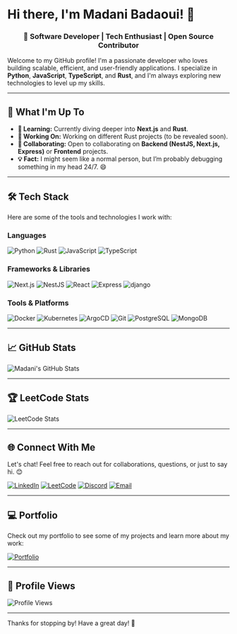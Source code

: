 # Hi there, I'm Madani Badaoui! 👋

<h3 align="center">🚀 Software Developer | Tech Enthusiast | Open Source Contributor</h3>

Welcome to my GitHub profile! I'm a passionate developer who loves building scalable, efficient, and user-friendly applications. I specialize in **Python**, **JavaScript**, **TypeScript**, and **Rust**, and I'm always exploring new technologies to level up my skills.

---

## 🔧 What I'm Up To

- **🌱 Learning:** Currently diving deeper into **Next.js** and **Rust**.
- **🔭 Working On:** Working on different Rust projects (to be revealed soon).
- **👯 Collaborating:** Open to collaborating on **Backend (NestJS, Next.js, Express)** or **Frontend** projects.
- **💡 Fact:** I might seem like a normal person, but I’m probably debugging something in my head 24/7. 😄

---

## 🛠️ Tech Stack

Here are some of the tools and technologies I work with:

### Languages
![Python](https://img.shields.io/badge/-Python-3776AB?logo=python&logoColor=white)
![Rust](https://img.shields.io/badge/-Rust-000000?logo=rust&logoColor=white)
![JavaScript](https://img.shields.io/badge/-JavaScript-F7DF1E?logo=javascript&logoColor=black)
![TypeScript](https://img.shields.io/badge/-TypeScript-3178C6?logo=typescript&logoColor=white)

### Frameworks & Libraries
![Next.js](https://img.shields.io/badge/-Next.js-000000?logo=next.js&logoColor=white)
![NestJS](https://img.shields.io/badge/-NestJS-E0234E?logo=nestjs&logoColor=white)
![React](https://img.shields.io/badge/-React-61DAFB?logo=react&logoColor=black)
![Express](https://img.shields.io/badge/-Express-000000?logo=express&logoColor=white)
![django](https://img.shields.io/badge/-Django-0B6623?logo=django&logoColor=white)

### Tools & Platforms
![Docker](https://img.shields.io/badge/-Docker-2496ED?logo=docker&logoColor=white)
![Kubernetes](https://img.shields.io/badge/-Kubernetes-326CE5?logo=kubernetes&logoColor=white)
![ArgoCD](https://img.shields.io/badge/-ArgoCD-EF7B4D?logo=argo&logoColor=white)
![Git](https://img.shields.io/badge/-Git-F05032?logo=git&logoColor=white)
![PostgreSQL](https://img.shields.io/badge/-PostgreSQL-4169E1?logo=postgresql&logoColor=white)
![MongoDB](https://img.shields.io/badge/-MongoDB-47A248?logo=mongodb&logoColor=white)

---

## 📈 GitHub Stats

![Madani's GitHub Stats](https://github-readme-stats.vercel.app/api?username=dependentmadani&show_icons=true&theme=radical)

---

## 🏆 LeetCode Stats

![LeetCode Stats](https://leetcard.jacoblin.cool/mbadaoui?theme=dark)

---

## 🌐 Connect With Me

Let's chat! Feel free to reach out for collaborations, questions, or just to say hi. 😊

[![LinkedIn](https://img.shields.io/badge/-LinkedIn-0A66C2?logo=linkedin&logoColor=white)](https://linkedin.com/in/madani-badaoui)
[![LeetCode](https://img.shields.io/badge/-LeetCode-FFA116?logo=leetcode&logoColor=black)](https://leetcode.com/mbadaoui)
[![Discord](https://img.shields.io/badge/-Discord-5865F2?logo=discord&logoColor=white)](https://discord.gg/758442666794418197)
[![Email](https://img.shields.io/badge/-Email-D14836?logo=gmail&logoColor=white)](mailto:madani.badaoui12@gmail.com)

---

## 💻 Portfolio

Check out my portfolio to see some of my projects and learn more about my work:

[![Portfolio](https://img.shields.io/badge/-Portfolio-000000?logo=vercel&logoColor=white)](https://bmadani.vercel.app)

---

## 👀 Profile Views

![Profile Views](https://komarev.com/ghpvc/?username=dependentmadani&color=red)

---

Thanks for stopping by! Have a great day! 🚀
